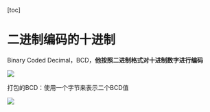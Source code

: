 [toc]



# 二进制编码的十进制

Binary Coded Decimal，BCD，**他按照二进制格式对十进制数字进行编码**

![](/Users/chenyansong/Documents/note/images/linux/assemly/image-20200216162007428.png)

打包的BCD：使用一个字节来表示二个BCD值

![](/Users/chenyansong/Documents/note/images/linux/assemly/image-20200216163401012.png)







